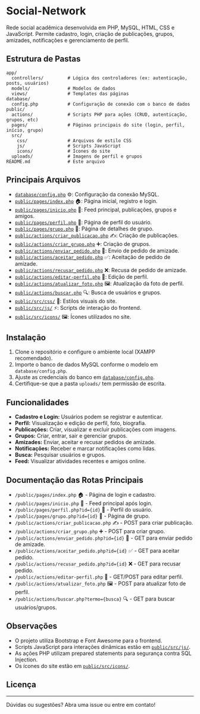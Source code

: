 # Social-Network

Rede social acadêmica desenvolvida em PHP, MySQL, HTML, CSS e JavaScript. Permite cadastro, login, criação de publicações, grupos, amizades, notificações e gerenciamento de perfil.

## Estrutura de Pastas

```
app/
  controllers/         # Lógica dos controladores (ex: autenticação, posts, usuários)
  models/              # Modelos de dados
  views/               # Templates das páginas
database/
  config.php           # Configuração de conexão com o banco de dados
public/
  actions/             # Scripts PHP para ações (CRUD, autenticação, grupos, etc)
  pages/               # Páginas principais do site (login, perfil, início, grupo)
  src/
    css/               # Arquivos de estilo CSS
    js/                # Scripts JavaScript
    icons/             # Ícones do site
  uploads/             # Imagens de perfil e grupos
README.md              # Este arquivo
```

## Principais Arquivos

- [`database/config.php`](database/config.php) ⚙️: Configuração da conexão MySQL.
- [`public/pages/index.php`](public/pages/index.php) 🏠: Página inicial, registro e login.
- [`public/pages/inicio.php`](public/pages/inicio.php) 📰: Feed principal, publicações, grupos e amigos.
- [`public/pages/perfil.php`](public/pages/perfil.php) 👤: Página de perfil do usuário.
- [`public/pages/grupo.php`](public/pages/grupo.php) 👥: Página de detalhes de grupo.
- [`public/actions/criar_publicacao.php`](public/actions/criar_publicacao.php) ✍️: Criação de publicações.
- [`public/actions/criar_grupo.php`](public/actions/criar_grupo.php) ➕: Criação de grupos.
- [`public/actions/enviar_pedido.php`](public/actions/enviar_pedido.php) 🤝: Envio de pedido de amizade.
- [`public/actions/aceitar_pedido.php`](public/actions/aceitar_pedido.php) ✅: Aceitação de pedido de amizade.
- [`public/actions/recusar_pedido.php`](public/actions/recusar_pedido.php) ❌: Recusa de pedido de amizade.
- [`public/actions/editar-perfil.php`](public/actions/editar-perfil.php) 📝: Edição de perfil.
- [`public/actions/atualizar_foto.php`](public/actions/atualizar_foto.php) 🖼️: Atualização da foto de perfil.
- [`public/actions/buscar.php`](public/actions/buscar.php) 🔍: Busca de usuários e grupos.
- [`public/src/css/`](public/src/css/) 🎨: Estilos visuais do site.
- [`public/src/js/`](public/src/js/) ⚡: Scripts de interação do frontend.
- [`public/src/icons/`](public/src/icons/) 🖼️: Ícones utilizados no site.

## Instalação

1. Clone o repositório e configure o ambiente local (XAMPP recomendado).
2. Importe o banco de dados MySQL conforme o modelo em `database/config.php`.
3. Ajuste as credenciais do banco em [`database/config.php`](database/config.php).
4. Certifique-se que a pasta `uploads/` tem permissão de escrita.

## Funcionalidades

- **Cadastro e Login:** Usuários podem se registrar e autenticar.
- **Perfil:** Visualização e edição de perfil, foto, biografia.
- **Publicações:** Criar, visualizar e excluir publicações com imagens.
- **Grupos:** Criar, entrar, sair e gerenciar grupos.
- **Amizades:** Enviar, aceitar e recusar pedidos de amizade.
- **Notificações:** Receber e marcar notificações como lidas.
- **Busca:** Pesquisar usuários e grupos.
- **Feed:** Visualizar atividades recentes e amigos online.

## Documentação das Rotas Principais

- `/public/pages/index.php` 🏠 - Página de login e cadastro.
- `/public/pages/inicio.php` 📰 - Feed principal após login.
- `/public/pages/perfil.php?id={id}` 👤 - Perfil do usuário.
- `/public/pages/grupo.php?id={id}` 👥 - Página de grupo.
- `/public/actions/criar_publicacao.php` ✍️ - POST para criar publicação.
- `/public/actions/criar_grupo.php` ➕ - POST para criar grupo.
- `/public/actions/enviar_pedido.php?id={id}` 🤝 - GET para enviar pedido de amizade.
- `/public/actions/aceitar_pedido.php?id={id}` ✅ - GET para aceitar pedido.
- `/public/actions/recusar_pedido.php?id={id}` ❌ - GET para recusar pedido.
- `/public/actions/editar-perfil.php` 📝 - GET/POST para editar perfil.
- `/public/actions/atualizar_foto.php` 🖼️ - POST para atualizar foto de perfil.
- `/public/actions/buscar.php?termo={busca}` 🔍 - GET para buscar usuários/grupos.

## Observações

- O projeto utiliza Bootstrap e Font Awesome para o frontend.
- Scripts JavaScript para interações dinâmicas estão em [`public/src/js/`](public/src/js/).
- As ações PHP utilizam prepared statements para segurança contra SQL Injection.
- Os ícones do site estão em [`public/src/icons/`](public/src/icons/).

## Licença

---

Dúvidas ou sugestões? Abra uma issue ou entre em contato!